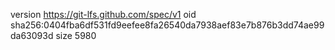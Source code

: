 version https://git-lfs.github.com/spec/v1
oid sha256:0404fba6df531fd9eefee8fa26540da7938aef83e7b876b3dd74ae99da63093d
size 5980
